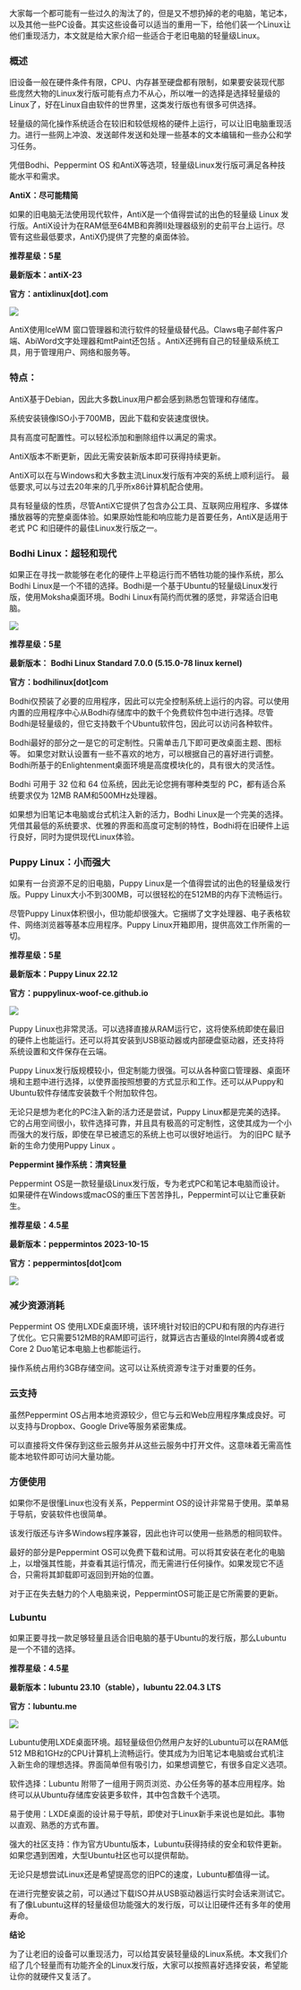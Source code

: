 
大家每一个都可能有一些过久的淘汰了的，但是又不想扔掉的老的电脑，笔记本，以及其他一些PC设备。其实这些设备可以适当的重用一下，给他们装一个Linux让他们重现活力，本文就是给大家介绍一些适合于老旧电脑的轻量级Linux。

### 概述

旧设备一般在硬件条件有限，CPU、内存甚至硬盘都有限制，如果要安装现代那些庞然大物的Linux发行版可能有点力不从心，所以唯一的选择是选择轻量级的Linux了，好在Linux自由软件的世界里，这类发行版也有很多可供选择。

轻量级的简化操作系统适合在较旧和较低规格的硬件上运行，可以让旧电脑重现活力。进行一些网上冲浪、发送邮件发送和处理一些基本的文本编辑和一些办公和学习任务。

凭借Bodhi、Peppermint OS 和AntiX等选项，轻量级Linux发行版可满足各种技能水平和需求。

**AntiX：尽可能精简**

如果的旧电脑无法使用现代软件，AntiX是一个值得尝试的出色的轻量级 Linux 发行版。AntiX设计为在RAM低至64MB和奔腾II处理器级别的史前平台上运行。尽管有这些最低要求，AntiX仍提供了完整的桌面体验。

**推荐星级：5星**

**最新版本：antiX-23**

**官方：antixlinux[dot].com**

![](https://pics5.baidu.com/feed/e824b899a9014c084ac13c7ec86415057af4f41b.jpeg@f_auto?token=1f7e825ae6d677d522f38de1aa7dcfd4)

AntiX使用IceWM 窗口管理器和流行软件的轻量级替代品。Claws电子邮件客户端、AbiWord文字处理器和mtPaint还包括 。AntiX还拥有自己的轻量级系统工具，用于管理用户、网络和服务等。

### 特点：

AntiX基于Debian，因此大多数Linux用户都会感到熟悉包管理和存储库。

系统安装镜像ISO小于700MB，因此下载和安装速度很快。

具有高度可配置性。可以轻松添加和删除组件以满足的需求。

AntiX版本不断更新，因此无需安装新版本即可获得持续更新。

AntiX可以在与Windows和大多数主流Linux发行版有冲突的系统上顺利运行。 最低要求,可以与过去20年来的几乎所x86计算机配合使用。

具有轻量级的性质，尽管AntiX它提供了包含办公工具、互联网应用程序、多媒体播放器等的完整桌面体验。如果原始性能和响应能力是首要任务，AntiX是适用于老式 PC 和旧硬件的最佳Linux发行版之一。

### Bodhi Linux：超轻和现代

如果正在寻找一款能够在老化的硬件上平稳运行而不牺牲功能的操作系统，那么 Bodhi Linux是一个不错的选择。Bodhi是一个基于Ubuntu的轻量级Linux发行版，使用Moksha桌面环境。Bodhi Linux有简约而优雅的感觉，非常适合旧电脑。

![](https://pics5.baidu.com/feed/342ac65c103853437334b26a500ca773cb8088aa.jpeg@f_auto?token=08eea6f80ec574ed56630c89973719a3)

**推荐星级：5星**

**最新版本：** **Bodhi Linux Standard 7.0.0 (5.15.0-78 linux kernel)**

**官方：bodhilinux[dot]com**

Bodhi仅预装了必要的应用程序，因此可以完全控制系统上运行的内容。可以使用内置的应用程序中心从Bodhi存储库中的数千个免费软件包中进行选择。尽管Bodhi是轻量级的，但它支持数千个Ubuntu软件包，因此可以访问各种软件。

Bodhi最好的部分之一是它的可定制性。只需单击几下即可更改桌面主题、图标等。 如果您对默认设置有一些不喜欢的地方，可以根据自己的喜好进行调整。Bodhi所基于的Enlightenment桌面环境是高度模块化的，具有很大的灵活性。

Bodhi 可用于 32 位和 64 位系统，因此无论您拥有哪种类型的 PC，都有适合系统要求仅为 12MB RAM和500MHz处理器。

如果想为旧笔记本电脑或台式机注入新的活力，Bodhi Linux是一个完美的选择。 凭借其最低的系统要求、优雅的界面和高度可定制的特性，Bodhi将在旧硬件上运行良好，同时为提供现代Linux体验。

### Puppy Linux：小而强大

如果有一台资源不足的旧电脑，Puppy Linux是一个值得尝试的出色的轻量级发行版。Puppy Linux大小不到300MB，可以很轻松的在512MB的内存下流畅运行。

尽管Puppy Linux体积很小，但功能却很强大。它捆绑了文字处理器、电子表格软件、网络浏览器等基本应用程序。Puppy Linux开箱即用，提供高效工作所需的一切。

**推荐星级：5星**

**最新版本：Puppy Linux 22.12**

**官方：puppylinux-woof-ce.github.io**

![](https://pics4.baidu.com/feed/f3d3572c11dfa9ec56b90c40a5cfe00e908fc1fb.jpeg@f_auto?token=de22dbb0f779fc6929794eca6da7ea8f)

Puppy Linux也非常灵活。可以选择直接从RAM运行它，这将使系统即使在最旧的硬件上也能运行。还可以将其安装到USB驱动器或内部硬盘驱动器，还支持将系统设置和文件保存在云端。

Puppy Linux发行版规模较小，但定制能力很强。可以从各种窗口管理器、桌面环境和主题中进行选择，以使界面按照想要的方式显示和工作。还可以从Puppy和Ubuntu软件存储库安装数千个附加软件包。

无论只是想为老化的PC注入新的活力还是尝试，Puppy Linux都是完美的选择。 它的占用空间很小，软件选择可靠，并且具有极高的可定制性，这使其成为一个小而强大的发行版，即使在早已被遗忘的系统上也可以很好地运行。 为的旧PC 赋予新的生命力使用Puppy Linux 。

**Peppermint 操作系统：清爽轻量**

Peppermint OS是一款轻量级Linux发行版，专为老式PC和笔记本电脑而设计。 如果硬件在Windows或macOS的重压下苦苦挣扎，Peppermint可以让它重获新生。

**推荐星级：4.5星**

**最新版本：peppermintos 2023-10-15**

**官方：peppermintos[dot]com**

![](https://pics4.baidu.com/feed/d1160924ab18972b109b76ec24d26c849e510a1b.jpeg@f_auto?token=0b6fd88f270e87df55ca3cb480541601)

### 减少资源消耗

Peppermint OS 使用LXDE桌面环境，该环境针对较旧的CPU和有限的内存进行了优化。它只需要512MB的RAM即可运行，就算远古古董级的Intel奔腾4或者或Core 2 Duo笔记本电脑上也都能运行。

操作系统占用约3GB存储空间。这可以让系统资源专注于对重要的任务。

### 云支持

虽然Peppermint OS占用本地资源较少，但它与云和Web应用程序集成良好。可以支持与Dropbox、Google Drive等服务紧密集成。

可以直接将文件保存到这些云服务并从这些云服务中打开文件。这意味着无需高性能本地软件即可访问大量功能。

### 方便使用

如果你不是很懂Linux也没有关系，Peppermint OS的设计非常易于使用。菜单易于导航，安装软件也很简单。

该发行版还与许多Windows程序兼容，因此也许可以使用一些熟悉的相同软件。

最好的部分是Peppermint OS可以免费下载和试用。可以将其安装在老化的电脑上，以增强其性能，并查看其运行情况，而无需进行任何操作。如果发现它不适合，只需将其卸载即可返回到开始的位置。

对于正在失去魅力的个人电脑来说，PeppermintOS可能正是它所需要的更新。

### Lubuntu

如果正要寻找一款足够轻量且适合旧电脑的基于Ubuntu的发行版，那么Lubuntu是一个不错的选择。

**推荐星级：4.5星**

**最新版本：lubuntu 23.10（stable），lubuntu 22.04.3 LTS**

**官方：lubuntu.me**

![](https://pics4.baidu.com/feed/1b4c510fd9f9d72a858fb4be16353f39359bbb53.jpeg@f_auto?token=f0fd07fbefd25eed3552dc7733832ce9)

Lubuntu使用LXDE桌面环境。超轻量级但仍然用户友好的Lubuntu可以在RAM低512 MB和1GHz的CPU计算机上流畅运行。使其成为为旧笔记本电脑或台式机注入新生命的理想选择。界面简单但有吸引力，如果想调整它，有很多自定义选项。

软件选择：Lubuntu 附带了一组用于网页浏览、办公任务等的基本应用程序。始终可以从Ubuntu存储库安装更多软件，其中包含数千个选项。

易于使用：LXDE桌面的设计易于导航，即使对于Linux新手来说也是如此。事物以直观、熟悉的方式布置。

强大的社区支持：作为官方Ubuntu版本，Lubuntu获得持续的安全和软件更新。 如果您遇到困难，大型Ubuntu社区也可以提供帮助。

无论只是想尝试Linux还是希望提高您的旧PC的速度，Lubuntu都值得一试。

在进行完整安装之前，可以通过下载ISO并从USB驱动器运行实时会话来测试它。 有了像Lubuntu这样的轻量级但功能强大的发行版，可以让旧硬件还有多年的使用寿命。

**结论**

为了让老旧的设备可以重现活力，可以给其安装轻量级的Linux系统。本文我们介绍了几个轻量而有功能齐全的Linux发行版，大家可以按照喜好选择安装，希望能让你的就硬件又复活了。